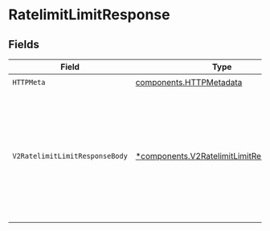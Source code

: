 # RatelimitLimitResponse


## Fields

| Field                                                                                                                    | Type                                                                                                                     | Required                                                                                                                 | Description                                                                                                              |
| ------------------------------------------------------------------------------------------------------------------------ | ------------------------------------------------------------------------------------------------------------------------ | ------------------------------------------------------------------------------------------------------------------------ | ------------------------------------------------------------------------------------------------------------------------ |
| `HTTPMeta`                                                                                                               | [components.HTTPMetadata](../../models/components/httpmetadata.md)                                                       | :heavy_check_mark:                                                                                                       | N/A                                                                                                                      |
| `V2RatelimitLimitResponseBody`                                                                                           | [*components.V2RatelimitLimitResponseBody](../../models/components/v2ratelimitlimitresponsebody.md)                      | :heavy_minus_sign:                                                                                                       | Rate limit check completed. Always returns HTTP 200 - check the `success` field to determine if the request is allowed.<br/> |